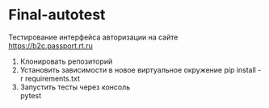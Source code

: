 # Final-autotest
Тестирование интерфейса авторизации на сайте https://b2c.passport.rt.ru


1. Клонировать репозиторий
2. Установить зависимости в новое виртуальное окружение 
    pip install -r requirements.txt
3. Запустить тесты через консоль  
    pytest
